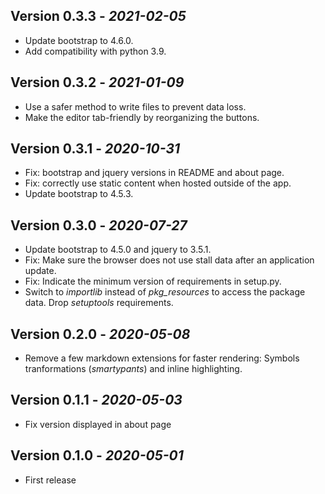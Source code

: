 ## Version 0.3.3 - _2021-02-05_

* Update bootstrap to 4.6.0.
* Add compatibility with python 3.9.

## Version 0.3.2 - _2021-01-09_

* Use a safer method to write files to prevent data loss.
* Make the editor tab-friendly by reorganizing the buttons.

## Version 0.3.1 - _2020-10-31_

* Fix: bootstrap and jquery versions in README and about page.
* Fix: correctly use static content when hosted outside of the app.
* Update bootstrap to 4.5.3.

## Version 0.3.0 - _2020-07-27_

* Update bootstrap to 4.5.0 and jquery to 3.5.1.
* Fix: Make sure the browser does not use stall data after an application
  update.
* Fix: Indicate the minimum version of requirements in setup.py.
* Switch to _importlib_ instead of _pkg_resources_ to access the package data.
  Drop _setuptools_ requirements.

## Version 0.2.0 - _2020-05-08_

* Remove a few markdown extensions for faster rendering: Symbols tranformations
  (_smartypants_) and inline highlighting.

## Version 0.1.1 - _2020-05-03_

* Fix version displayed in about page

## Version 0.1.0 - _2020-05-01_

* First release
